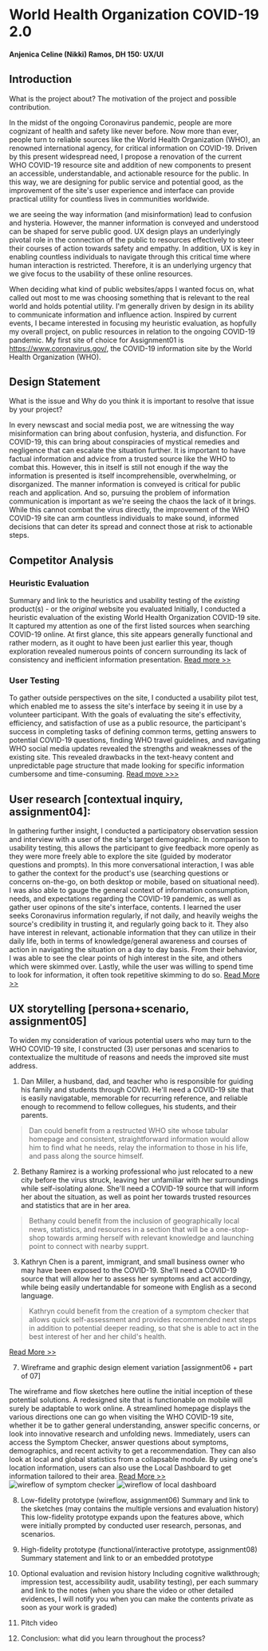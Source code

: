 # World Health Organization COVID-19 2.0
#### Anjenica Celine (Nikki) Ramos, DH 150: UX/UI

## Introduction
What is the project about? The motivation of the project and possible contribution.

In the midst of the ongoing Coronavirus pandemic, people are more cognizant of health and safety like never before. Now more than ever, people turn to reliable sources like the World Health Organization (WHO), an renowned international agency, for critical information on COVID-19. Driven by this present widespread need, I propose a renovation of the current WHO COVID-19 resource site and addition of new components to present an accessible, understandable, and actionable resource for the public. In this way, we are designing for public service and potential good, as the improvement of the site's user experience and interface can provide practical utility for countless lives in communities worldwide. 

we are seeing the way information (and misinformation) lead to confusion and hysteria. However, the manner information is conveyed and understood can be shaped for serve public good. UX design plays an underlyingly pivotal role in the connection of the public to resources effectively to steer their courses of action towards safety and empathy. In addition, UX is key in enabling countless individuals to navigate through this critical time where human interaction is restricted. Therefore, it is an underlying urgency that we give focus to the usability of these online resources.

When deciding what kind of public websites/apps I wanted focus on, what called out most to me was choosing something that is relevant to the real world and holds potential utility. I'm generally driven by design in its ability to communicate information and influence action. Inspired by current events, I became interested in focusing my heuristic evaluation, as hopfully my overall project, on public resources in relation to the ongoing COVID-19 pandemic. My first site of choice for Assignment01 is https://www.coronavirus.gov/, the COVID-19 information site by the World Health Organization (WHO).



## Design Statement
What is the issue and Why do you think it is important to resolve that issue by your project? 

In every newscast and social media post, we are witnessing the way misinformation can bring about confusion, hysteria, and disfunction. For COVID-19, this can bring about conspiracies of mystical remedies and negligence that can escalate the situation further. It is important to have factual information and advice from a trusted source like the WHO to combat this. However, this in itself is still not enough if the way the information is presented is itself incomprehensible, overwhelming, or disorganized. The manner information is conveyed is critical for public reach and application. And so, pursuing the problem of information communication is important as we're seeing the chaos the lack of it brings. While this cannot combat the virus directly, the improvement of the WHO COVID-19 site can arm countless individuals to make sound, informed decisions that can deter its spread and connect those at risk to actionable steps. 


## Competitor Analysis 

### Heuristic Evaluation
Summary and link to the heuristics and usability testing of the *existing* product(s) - or the *original* website you evaluated
Initially, I conducted a heuristic evaluation of the existing World Health Organization COVID-19 site. It captured my attention as one of the first listed sources when searching COVID-19 online. At first glance, this site appears generally functional and rather modern, as it ought to have been just earlier this year, though exploration revealed numerous points of concern surrounding its lack of consistency and inefficient information presentation. [Read more >>](https://github.com/nkkrms/DH150-AnjenicaRamos/blob/master/Assignment01.md)

### User Testing
To gather outside perspectives on the site, I conducted a usability pilot test, which enabled me to assess the site's interface by seeing it in use by a volunteer participant. With the goals of evaluating the site's effectivity, efficiency, and satisfaction of use as a public resource, the participant's success in completing tasks of defining common terms, getting answers to potential COVID-19 questions, finding WHO travel guidelines, and navigating WHO social media updates revealed the strengths and weaknesses of the existing site. This revealed drawbacks in the text-heavy content and unpredictable page structure that made looking for specific information cumbersome and time-consuming. [Read move >>>](https://github.com/nkkrms/DH150-AnjenicaRamos/blob/master/Assignment02.md)


## User research [contextual inquiry, assignment04]:

In gathering further insight, I conducted a participatory observation session and interview with a user of the site's target demographic. In comparison to usability testing, this allows the participant to give feedback more openly as they were more freely able to explore the site (guided by moderator questions and prompts). In this more conversational interaction, I was able to gather the context for the product's use (searching questions or concerns on-the-go, on both desktop or mobile, based on situational need). I was also able to gauge the general context of information consumption, needs, and expectations regarding the COVID-19 pandemic, as well as gather user opinons of the site's interface, contents.
I learned the user seeks Coronavirus information regularly, if not daily, and heavily weighs the source's credibility in trusting it, and regularly going back to it. They also have interest in relevant, actionable information that they can utilize in their daily life, both in terms of knowledge/general awareness and courses of action in navigating the situation on a day to day basis. From their behavior, I was able to see the clear points of high interest in the site, and others which were skimmed over. Lastly, while the user was willing to spend time to look for information, it often took repetitive skimming to do so. [Read More >>](https://github.com/nkkrms/DH150-AnjenicaRamos/blob/master/Assignment04.md)


## UX storytelling [persona+scenario, assignment05]

To widen my consideration of various potential users who may turn to the WHO COVID-19 site, I constructed (3) user personas and scenarios to contextualize the multitude of reasons and needs the improved site must address. 
1. Dan Miller, a husband, dad, and teacher who is responsible for guiding his family and students through COVID. He'll need a COVID-19 site that is easily navigatable, memorable for recurring reference, and reliable enough to recommend to fellow collegues, his students, and their parents. 
> Dan could benefit from a restructed WHO site whose tabular homepage and consistent, straightforward information would allow him to find what he needs, relay the information to those in his life, and pass along the source himself. 
2. Bethany Ramirez is a working professional who just relocated to a new city before the virus struck, leaving her unfamiliar with her surroundings while self-isolating alone. She'll need a COVID-19 source that will inform her about the situation, as well as point her towards trusted resources and statistics that are in her area. 
> Bethany could benefit from the inclusion of geographically local news, statistics, and resources in a section that will be a one-stop-shop towards arming herself with relevant knowledge and launching point to connect with nearby supprt. 
3. Kathryn Chen is a parent, immigrant, and small business owner who may have been exposed to the COVID-19. She'll need a COVID-19 source that will allow her to assess her symptoms and act accordingy, while being easily undertandable for someone with English as a second language. 
> Kathryn could benefit from the creation of a symptom checker that allows quick self-assessment and provides recommended next steps in addition to potential deeper reading, so that she is able to act in the best interest of her and her child's health. 

[Read More >>](https://github.com/nkkrms/DH150-AnjenicaRamos/blob/master/Assignment05.md)


7) Wireframe and graphic design element variation [assignment06 + part of 07]

The wireframe and flow sketches here outline the initial inception of these potential solutions. A redesigned site that is functionable on mobile will surely be adaptable to work online. A streamlined homepage displays the various directions one can go when visiting the WHO COVID-19 site, whether it be to gather general understanding, answer specific concerns, or look into innovative research and unfolding news. Immediately, users can access the Symptom Checker, answer questions about symptoms, demographics, and recent activity to get a recommendation. They can also look at local and global statistics from a collapsable module. By using one's location information, users can also use the Local Dashboard to get information tailored to their area. [Read More >>](https://github.com/nkkrms/DH150-AnjenicaRamos/blob/master/Assignment06.md)
![wireflow of symptom checker](photos/06.1.png)
![wireflow of local dashboard](photos/06.2.png)


8) Low-fidelity prototype (wireflow, assignment06)
Summary and link to the sketches (may contains the multiple versions and evaluation history)
This low-fidelity prototype expands upon the features above, which were initially prompted by conducted user research, personas, and scenarios. 

9) High-fidelity prototype (functional/interactive prototype, assignment08)
Summary statement and link to or an embedded prototype


10) Optional evaluation and revision history 
Including cognitive walkthrough; impression test, accessibility audit, usability testing), per each summary and link to the notes (when you share the video or other detailed evidences, I will notify you when you can make the contents private as soon as your work is graded)

11) Pitch video 

12) Conclusion: what did you learn throughout the process?
